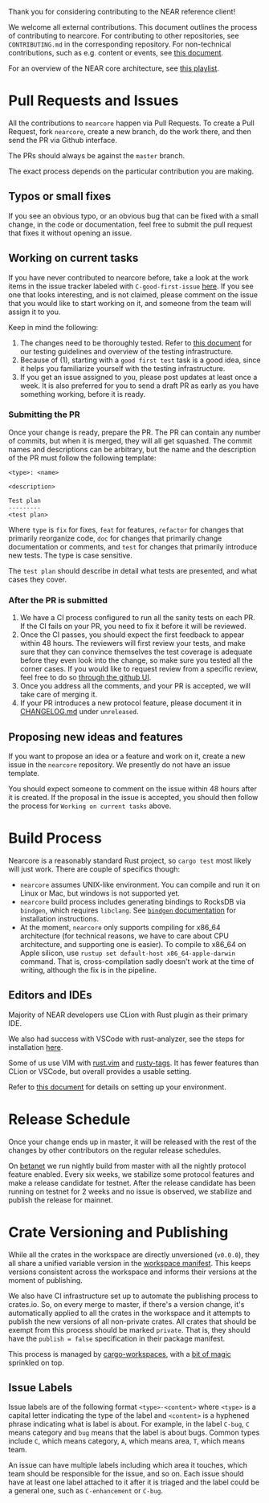 Thank you for considering contributing to the NEAR reference client!

We welcome all external contributions. This document outlines the process of contributing to nearcore.
For contributing to other repositories, see `CONTRIBUTING.md` in the corresponding repository.
For non-technical contributions, such as e.g. content or events, see [this document](https://docs.nearprotocol.com/docs/contribution/contribution-overview).

For an overview of the NEAR core architecture, see [this playlist](https://www.youtube.com/playlist?list=PL9tzQn_TEuFV4qlts0tVgndnytFs4QSYo).

# Pull Requests and Issues

All the contributions to `nearcore` happen via Pull Requests. To create a Pull Request, fork `nearcore`, create a new branch, do the work there, and then send the PR via Github interface.

The PRs should always be against the `master` branch.

The exact process depends on the particular contribution you are making.

## Typos or small fixes

If you see an obvious typo, or an obvious bug that can be fixed with a small change, in the code or documentation, feel free to submit the pull request that fixes it without opening an issue.

## Working on current tasks

If you have never contributed to nearcore before, take a look at the work items in the issue tracker labeled with `C-good-first-issue` [here](https://github.com/near/nearcore/labels/C-good-first-issue). If you see one that looks interesting, and is not claimed, please comment on the issue that you would like to start working on it, and someone from the team will assign it to you.

Keep in mind the following:

1. The changes need to be thoroughly tested. Refer to [this document](https://github.com/nearprotocol/nearcore/wiki/Writing-tests-for-nearcore) for our testing guidelines and overview of the testing infrastructure.
2. Because of (1), starting with a `good first test` task is a good idea, since it helps you familiarize yourself with the testing infrastructure.
3. If you get an issue assigned to you, please post updates at least once a week. It is also preferred for you to send a draft PR as early as you have something working, before it is ready.

### Submitting the PR

Once your change is ready, prepare the PR. The PR can contain any number of commits, but when it is merged, they will all get squashed. The commit names and descriptions can be arbitrary, but the name and the description of the PR must follow the following template:

```
<type>: <name>

<description>

Test plan
---------
<test plan>
```

Where `type` is `fix` for fixes, `feat` for features, `refactor` for changes that primarily reorganize code, `doc` for changes that primarily change documentation or comments, and `test` for changes that primarily introduce new tests. The type is case sensitive.

The `test plan` should describe in detail what tests are presented, and what cases they cover.

### After the PR is submitted

1. We have a CI process configured to run all the sanity tests on each PR. If the CI fails on your PR, you need to fix it before it will be reviewed.
2. Once the CI passes, you should expect the first feedback to appear within 48 hours.
   The reviewers will first review your tests, and make sure that they can convince themselves the test coverage is adequate before they even look into the change, so make sure you tested all the corner cases.
   If you would like to request review from a specific review, feel free to do so [through the github UI](https://docs.github.com/en/github/collaborating-with-pull-requests/proposing-changes-to-your-work-with-pull-requests/requesting-a-pull-request-review).
3. Once you address all the comments, and your PR is accepted, we will take care of merging it.
4. If your PR introduces a new protocol feature, please document it in [CHANGELOG.md](CHANGELOG.md) under `unreleased`.

## Proposing new ideas and features

If you want to propose an idea or a feature and work on it, create a new issue in the `nearcore` repository. We presently do not have an issue template.

You should expect someone to comment on the issue within 48 hours after it is created. If the proposal in the issue is accepted, you should then follow the process for `Working on current tasks` above.

# Build Process

Nearcore is a reasonably standard Rust project, so `cargo test` most likely will just work.
There are couple of specifics though:

* `nearcore` assumes UNIX-like environment.
  You can compile and run it on Linux or Mac, but windows is not supported yet.
* `nearcore` build process includes generating bindings to RocksDB via `bindgen`, which requires `libclang`.
  See [`bindgen` documentation](https://rust-lang.github.io/rust-bindgen/requirements.html#clang) for installation instructions.
* At the moment, `nearcore` only supports compiling for x86_64 architecture
  (for technical reasons, we have to care about CPU architecture, and supporting one is easier).
  To compile to x86_64 on Apple silicon, use `rustup set default-host x86_64-apple-darwin` command.
  That is, cross-compilation sadly doesn't work at the time of writing, although the fix is in the pipeline.

## Editors and IDEs

Majority of NEAR developers use CLion with Rust plugin as their primary IDE.

We also had success with VSCode with rust-analyzer, see the steps for installation [here](https://commonwealth.im/near/proposal/discussion/338-remote-development-with-vscode-and-rustanalyzer).

Some of us use VIM with [rust.vim](https://github.com/rust-lang/rust.vim) and [rusty-tags](https://github.com/dan-t/rusty-tags). It has fewer features than CLion or VSCode, but overall provides a usable setting.

Refer to [this document](https://docs.nearprotocol.com/docs/contribution/nearcore) for details on setting up your environment.

# Release Schedule

Once your change ends up in master, it will be released with the rest of the changes by other contributors on the regular release schedules.

On [betanet](https://docs.near.org/docs/concepts/networks#betanet) we run nightly build from master with all the nightly protocol feature enabled.
Every six weeks, we stabilize some protocol features and make a release candidate for testnet.
After the release candidate has been running on testnet for 2 weeks and no issue is observed, we stabilize and publish the release for mainnet.

# Crate Versioning and Publishing

While all the crates in the workspace are directly unversioned (`v0.0.0`), they all share a unified variable version in the [workspace manifest](Cargo.toml). This keeps versions consistent across the workspace and informs their versions at the moment of publishing.

We also have CI infrastructure set up to automate the publishing process to crates.io. So, on every merge to master, if there's a version change, it's automatically applied to all the crates in the workspace and it attempts to publish the new versions of all non-private crates. All crates that should be exempt from this process should be marked `private`. That is, they should have the `publish = false` specification in their package manifest.

This process is managed by [cargo-workspaces](https://github.com/pksunkara/cargo-workspaces), with a [bit of magic](https://github.com/pksunkara/cargo-workspaces/compare/master...miraclx:grouping-and-exclusion#files_bucket) sprinkled on top.

## Issue Labels

Issue labels are of the following format `<type>-<content>` where `<type>` is a capital letter indicating the type of the label and `<content>` is a hyphened phrase indicating what is label is about.
For example, in the label `C-bug`, `C` means category and `bug` means that the label is about bugs.
Common types include `C`, which means category, `A`, which means area, `T`, which means team.

An issue can have multiple labels including which area it touches, which team should be responsible for the issue, and so on.
Each issue should have at least one label attached to it after it is triaged and the label could be a general one, such as `C-enhancement` or `C-bug`.
